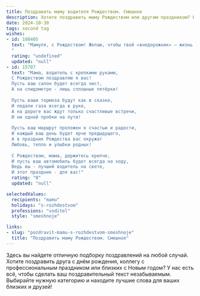 ```yaml
---
title: Поздравить маму водителя Рождеством. Смешное
description: Хотите поздравить маму Рождеством или другим праздником? Наш ИИ создаст незабываемое поздравление, а вы обязательно выделитесь среди других.  
date: 2024-10-30
tags: second tag
wishes:
- id: 108405
  text: "Мамуля, с Рождеством! Желаю, чтобы твой «внедорожник» — жизнь — мчал по дороге счастья без пробок и неожиданных ям, а пассажиры (мы, твои дети) были всегда пристегнуты и довольны поездкой! Пусть бензин (радость) никогда не заканчивается, а  навигатор (интуиция) всегда верно указывает путь к  празднику и успеху!
  "
  rating: "undefined"
  updated: "null"
- id: 15707
  text: "Мама, водитель с крепкими руками,
  С Рождеством поздравляю я вас!
  Пусть ваш салон будет всегда чист,
  А на спидометре - лишь сплошные пятёрки!
  
  Пусть ваши тормоза будут как в сказке,
  И педали газа всегда в руке,
  А на дороге вас ждут только счастливые встречи,
  И ни одной пробки на пути!
  
  Пусть ваш маршрут проложен к счастью и радости,
  И каждый ваш день будет ярче предыдущего,
  А в праздник Рождества вас окружат
  Любовь, тепло и улыбки родных!
  
  С Рождеством, мама, держитесь крепче,
  И пусть ваш автомобиль будет всегда на ходу,
  Ведь вы - лучший водитель на свете,
  И этот праздник - для вас!"
  rating: "0"
  updated: "null"

selectedValues:
  recipients: "mamu"
  holidays: "s-rozhdestvom"
  professions: "voditel"
  style: "smeshnoje"

links:
- slug: "pozdravit-mamu-s-rozhdestvom-smeshnoje"
  title: "Поздравить маму Рождеством. Смешное"
---
```


Здесь вы найдете отличную подборку поздравлений на любой случай. 
Хотите поздравить друга с днём рождения, коллегу с профессиональным праздником или близких с Новым годом? У нас есть всё, чтобы сделать ваш поздравительный текст незабываемым. Выбирайте нужную категорию и находите лучшие слова для ваших близких и друзей!
